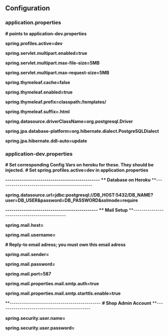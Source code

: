 Configuration
-------------
### <span id="anchor"></span>application.properties

**\# points to application-dev.properties**

**spring.profiles.active=dev**

**spring.servlet.multipart.enabled=true**

**spring.servlet.multipart.max-file-size=5MB**

**spring.servlet.multipart.max-request-size=5MB**

**spring.thymeleaf.cache=false**

**spring.thymeleaf.enabled=true**

**spring.thymeleaf.prefix=classpath:/templates/**

**spring.thymeleaf.suffix=.html**

**spring.datasource.driverClassName=org.postgresql.Driver**

**spring.jpa.database-platform=org.hibernate.dialect.PostgreSQLDialect**

**spring.jpa.hibernate.ddl-auto=update**

### <span id="anchor-1"></span>application-dev.properties

**\# Set corresponding Config Vars on heroku for these. They should be
injected.**
**\# Set spring.profiles.active=dev in application.properties**

**----------------------------------------------
**  Database on Heroku**
**----------------------------------------------

**spring.datasource.url=jdbc:postgresql://DB\_HOST:5432/DB\_NAME?user=DB\_USER&password=DB\_PASSWORD&sslmode=require**

**---------------------------------------------
**   Mail Setup**
**---------------------------------------------

**spring.mail.host=**

**spring.mail.username=**

**\# Reply-to email adress; you must own this email adress**

**spring.mail.sender=**

**spring.mail.password=**

**spring.mail.port=587**

**spring.mail.properties.mail.smtp.auth=true**

**spring.mail.properties.mail.smtp.starttls.enable=true**


**---------------------------------------------
**\# Shop Admin Account**
**---------------------------------------------

**spring.security.user.name=**

**spring.security.user.password=**
